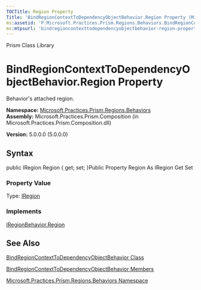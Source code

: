 ```yaml
---
TOCTitle: Region Property
Title: 'BindRegionContextToDependencyObjectBehavior.Region Property (Microsoft.Practices.Prism.Regions.Behaviors)'
ms:assetid: 'P:Microsoft.Practices.Prism.Regions.Behaviors.BindRegionContextToDependencyObjectBehavior.Region'
ms:mtpsurl: 'bindregioncontexttodependencyobjectbehavior-region-property-mspp-regions-behaviors.md'
---
```


Prism Class Library

BindRegionContextToDependencyObjectBehavior.Region Property
===============================================================

Behavior's attached region.

**Namespace:** [Microsoft.Practices.Prism.Regions.Behaviors](https://msdn.microsoft.com/library/microsoft.practices.prism.regions.behaviors)
**Assembly:** Microsoft.Practices.Prism.Composition (in Microsoft.Practices.Prism.Composition.dll)

**Version:** 5.0.0.0 (5.0.0.0)

## Syntax


public IRegion Region { get; set; }Public Property Region As IRegion Get Set
### Property Value

Type: [IRegion](https://msdn.microsoft.com/library/microsoft.practices.prism.regions.iregion)
### Implements

[IRegionBehavior.Region](https://msdn.microsoft.com/library/microsoft.practices.prism.regions.iregionbehavior.region)

See Also
--------


[BindRegionContextToDependencyObjectBehavior Class](https://msdn.microsoft.com/library/microsoft.practices.prism.regions.behaviors.bindregioncontexttodependencyobjectbehavior)

[BindRegionContextToDependencyObjectBehavior Members](https://msdn.microsoft.com/allmembers.t:microsoft.practices.prism.regions.behaviors.bindregioncontexttodependencyobjectbehavior)

[Microsoft.Practices.Prism.Regions.Behaviors Namespace](https://msdn.microsoft.com/library/microsoft.practices.prism.regions.behaviors)
